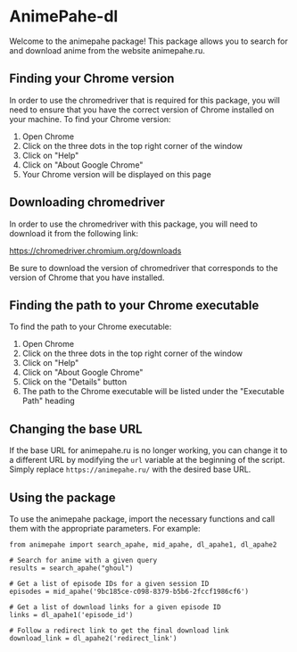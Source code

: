 # AnimePahe-dl

Welcome to the animepahe package! This package allows you to search for and download anime from the website animepahe.ru.

## Finding your Chrome version

In order to use the chromedriver that is required for this package, you will need to ensure that you have the correct version of Chrome installed on your machine. To find your Chrome version:

1. Open Chrome
2. Click on the three dots in the top right corner of the window
3. Click on "Help"
4. Click on "About Google Chrome"
5. Your Chrome version will be displayed on this page

## Downloading chromedriver

In order to use the chromedriver with this package, you will need to download it from the following link:

https://chromedriver.chromium.org/downloads

Be sure to download the version of chromedriver that corresponds to the version of Chrome that you have installed.

## Finding the path to your Chrome executable

To find the path to your Chrome executable:

1. Open Chrome
2. Click on the three dots in the top right corner of the window
3. Click on "Help"
4. Click on "About Google Chrome"
5. Click on the "Details" button
6. The path to the Chrome executable will be listed under the "Executable Path" heading

## Changing the base URL

If the base URL for animepahe.ru is no longer working, you can change it to a different URL by modifying the `url` variable at the beginning of the script. Simply replace `https://animepahe.ru/` with the desired base URL.

## Using the package

To use the animepahe package, import the necessary functions and call them with the appropriate parameters. For example:

```
from animepahe import search_apahe, mid_apahe, dl_apahe1, dl_apahe2

# Search for anime with a given query
results = search_apahe("ghoul")

# Get a list of episode IDs for a given session ID
episodes = mid_apahe('9bc185ce-c098-8379-b5b6-2fccf1986cf6')

# Get a list of download links for a given episode ID
links = dl_apahe1('episode_id')

# Follow a redirect link to get the final download link
download_link = dl_apahe2('redirect_link')

```

